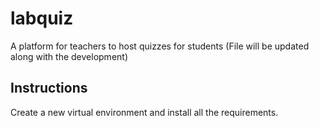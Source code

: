 # labquiz
A platform for teachers to host quizzes for students
(File will be updated along with the development)

## Instructions
Create a new virtual environment and install all the requirements.
